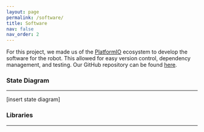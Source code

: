 ```yaml
---
layout: page
permalink: /software/
title: Software
nav: false
nav_order: 2
---
```


For this project, we made us of the [PlatformIO](https://platformio.org/) ecosystem to develop the software for the robot.
This allowed for easy version control, dependency management, and testing.
Our GitHub repository can be found [here](https://github.com/hbuurmei/TRACBOT21-PIO).

### State Diagram
--- 

[insert state diagram]

### Libraries
---


